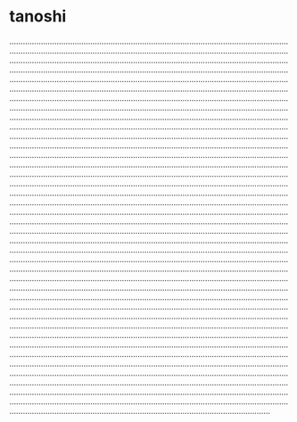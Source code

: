 # tanoshi
........................................................................................................................................................................................................................................................................................................................................................................................................................................................................................................................................................................................................................................................................................................................................................................................................................................................................................................................................................................................................................................................................................................................................................................................................................................................................................................................................................................................................................................................................................................................................................................................................................................................................................................................................................................................................................................................................................................................................................................................................................................................................................................................................................................................................................................................................................................................................................................................................................................................................................................................................................................................................................................................................................................................................................................................................................................................................................................................................................................................................................................................................................................................................................................................................................................................................................................................................................................................................................................................................................................................................................................................................................................................................................................................................................................................................................................................................................................................................................................................................................................................................................................................................................................................................................................................................................................................................................................................................................................................................................................................................................................................................................................................................................................................................................................................................................................................................................................................................................................................................................................................................................................................................................